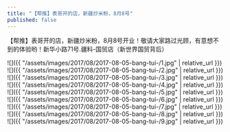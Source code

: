 ```yaml
---
title: "【帮推】表哥开的店，新疆炒米粉，8月8号"
published: false
---
```

【帮推】表哥开的店，新疆炒米粉，8月8号开业！敬请大家路过光顾，有意想不到的体验哟！新华小路71号.疆料-国贸店（新世界国贸背后）



![]({{ "/assets/images/2017/08/2017-08-05-bang-tui-/1.jpg" | relative_url }})
![]({{ "/assets/images/2017/08/2017-08-05-bang-tui-/2.jpg" | relative_url }})
![]({{ "/assets/images/2017/08/2017-08-05-bang-tui-/3.jpg" | relative_url }})
![]({{ "/assets/images/2017/08/2017-08-05-bang-tui-/4.jpg" | relative_url }})
![]({{ "/assets/images/2017/08/2017-08-05-bang-tui-/5.jpg" | relative_url }})
![]({{ "/assets/images/2017/08/2017-08-05-bang-tui-/6.jpg" | relative_url }})
![]({{ "/assets/images/2017/08/2017-08-05-bang-tui-/7.jpg" | relative_url }})
![]({{ "/assets/images/2017/08/2017-08-05-bang-tui-/8.jpg" | relative_url }})
![]({{ "/assets/images/2017/08/2017-08-05-bang-tui-/9.jpg" | relative_url }})
